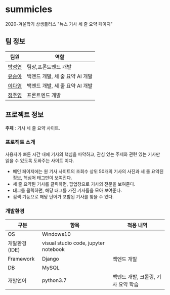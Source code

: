 # summicles
2020-겨울학기 상생플러스 "뉴스 기사 세 줄 요약 페이지"
## 팀 정보
|팀원|역할|
|---|---|
|[박정연](https://github.com/jeongyeon-park)|팀장,프론트엔드 개발|
|[유승아](https://github.com/SeungAh-Yoo99)|백엔드 개발, 세 줄 요약 AI 개발|
|[이다영](https://github.com/youngDaLee)|백엔드 개발, 세 줄 요약 AI 개발|
|[정주영](https://github.com/jyj544)|프론트엔드 개발|

## 프로젝트 정보
**주제** : 기사 세 줄 요약 사이트.
### 프로젝트 소개
 사용자가 빠른 시간 내에 기사의 핵심을 파악하고, 관심 있는 주제와 관련 있는 기사만 읽을 수 있도록 도와주는 사이트 이다.   
- 메인 페이지에는 원 기사 사이트의 조회수 상위 50개의 기사의 사진과 세 줄 요약된 정보, 핵심어 태그만이 보여진다.
- 세 줄 요약된 기사를 클릭하면, 팝업창으로 기사의 전문을 보여준다.
- 태그를 클릭하면, 해당 태그를 가진 기사들을 모아 보여준다.
- 검색 기능으로 해당 단어가 포함된 기사를 찾을 수 있다.
### 개발환경
|구분|항목|적용 내역|
|---|---|----------|
|OS|Windows10| |
|개발환경(IDE)|visual studio code, jupyter notebook| |
|Framework|Django|백엔드 개발|
|DB|MySQL| |
|개발언어|python3.7|백엔드 개발, 크롤링, 기사 요약 학습|
